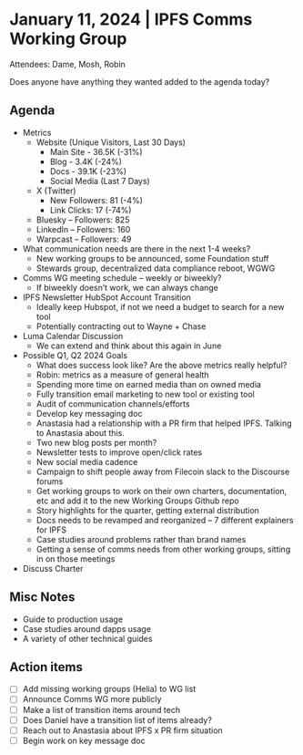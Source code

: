 # January 11, 2024 | IPFS Comms Working Group
Attendees: Dame, Mosh, Robin

Does anyone have anything they wanted added to the agenda today?

## Agenda

- Metrics
  - Website (Unique Visitors, Last 30 Days)
    - Main Site - 36.5K (-31%)
    - Blog - 3.4K (-24%)
    - Docs - 39.1K (-23%)
    - Social Media (Last 7 Days)
  - X (Twitter)
    - New Followers: 81 (-4%)
    - Link Clicks: 17 (-74%)
  - Bluesky – Followers: 825
  - LinkedIn – Followers: 160
  - Warpcast – Followers: 49
- What communication needs are there in the next 1-4 weeks?
  - New working groups to be announced, some Foundation stuff
  - Stewards group, decentralized data compliance reboot, WGWG
- Comms WG meeting schedule – weekly or biweekly?
  - If biweekly doesn’t work, we can always change
- IPFS Newsletter HubSpot Account Transition
  - Ideally keep Hubspot, if not we need a budget to search for a new tool
  - Potentially contracting out to Wayne + Chase
- Luma Calendar Discussion
  - We can extend and think about this again in June
- Possible Q1, Q2 2024 Goals
  - What does success look like? Are the above metrics really helpful?
  - Robin: metrics as a measure of general health
  - Spending more time on earned media than on owned media
  - Fully transition email marketing to new tool or existing tool
  - Audit of communication channels/efforts
  - Develop key messaging doc
  - Anastasia had a relationship with a PR firm that helped IPFS. Talking to Anastasia about this.
  - Two new blog posts per month?
  - Newsletter tests to improve open/click rates
  - New social media cadence
  - Campaign to shift people away from Filecoin slack to the Discourse forums
  - Get working groups to work on their own charters, documentation, etc and add it to the new Working Groups Github repo
  - Story highlights for the quarter, getting external distribution
  - Docs needs to be revamped and reorganized – 7 different explainers for IPFS
  - Case studies around problems rather than brand names
  - Getting a sense of comms needs from other working groups, sitting in on those meetings
- Discuss Charter

## Misc Notes
- Guide to production usage
- Case studies around dapps usage
- A variety of other technical guides 

## Action items
- [ ] Add missing working groups (Helia) to WG list
- [ ] Announce Comms WG more publicly
- [ ] Make a list of transition items around tech
- [ ] Does Daniel have a transition list of items already? 
- [ ] Reach out to Anastasia about IPFS x PR firm situation
- [ ] Begin work on key message doc
